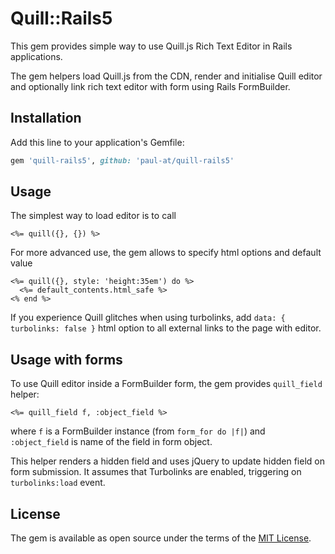 # Quill::Rails5

This gem provides simple way to use Quill.js Rich Text Editor in Rails applications.

The gem helpers load Quill.js from the CDN, render and initialise Quill editor and optionally link rich text editor with form using Rails FormBuilder.

## Installation

Add this line to your application's Gemfile:

```ruby
gem 'quill-rails5', github: 'paul-at/quill-rails5'
```

## Usage

The simplest way to load editor is to call

```erb
<%= quill({}, {}) %>
```

For more advanced use, the gem allows to specify html options and default value
```erb
<%= quill({}, style: 'height:35em') do %>
  <%= default_contents.html_safe %>
<% end %>
```

If you experience Quill glitches when using turbolinks, add `data: { turbolinks: false }` html option to all external links to the page with editor.

## Usage with forms

To use Quill editor inside a FormBuilder form, the gem provides `quill_field` helper:
```erb
<%= quill_field f, :object_field %>
```
where `f` is a FormBuilder instance (from `form_for do |f|`) and `:object_field` is name of the field in form object.

This helper renders a hidden field and uses jQuery to update hidden field on form submission. It assumes that Turbolinks are enabled, triggering on `turbolinks:load` event.

## License

The gem is available as open source under the terms of the [MIT License](http://opensource.org/licenses/MIT).

